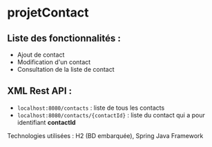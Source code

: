 # projetContact



Liste des fonctionnalités : 
-----------------------------
* Ajout de contact
* Modification d'un contact
* Consultation de la liste de contact 

XML Rest API : 
-----------------------------
* `localhost:8080/contacts` : liste de tous les contacts 
* `localhost:8080/contacts/{contactId}` : liste du contact qui a pour identifiant **contactId**

Technologies utilisées : H2 (BD embarquée), Spring Java Framework 

